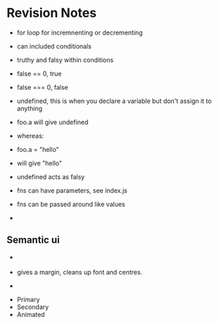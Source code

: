 # Revision Notes

- for loop for incremnenting or decrementing
- can included conditionals

- truthy and falsy within conditions
- false == 0, true
- false === 0, false

- undefined, this is when you declare a variable but don't assign it to anything

- foo.a will give undefined
- whereas:
- foo.a = "hello"
- will give "hello"

- undefined acts as falsy

- fns can have parameters, see index.js
- fns can be passed around like values
-  
## Semantic ui

- <div className='container'></div>

- gives a margin, cleans up font and centres.
- <div className='ui container'></div>

-  <div className='ui primary button'>Primary</div>
- <div className='ui secondary button'>Secondary</div>
-  <div className='ui animated button'>Animated</div>


